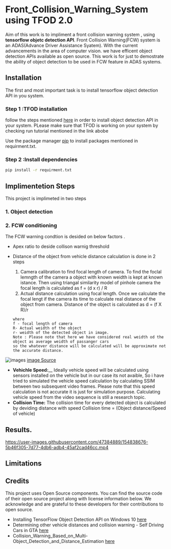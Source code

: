 # Front_Collision_Warning_System using TFOD 2.0
Aim of this work is to impliment a  front collision warning system , using __tensorflow objetc detection API__. 
Front Collision Warning(FCW) system is an ADAS(Advance Driver Assistance Syatem). With the current advancements in the area of computer vision. we have efficent object detection APIs available as open source. This work is for just to demostrate the ability of object detection to be used in FCW feature in ADAS systems.


## Installation
The first and most important task is to install tensorflow object detection API in you system.

### Step 1 :TFOD installation
follow the steps mentioned [here](https://medium.com/@marklabinski/installing-tensorflow-object-detection-api-on-windows-10-7a4eb83e1e7b) in order to install object detection API in your system.
PLease make sure that TFOD is working on your system by checking run tutorial mentioned in the link abobe 

Use the package manager [pip](https://pip.pypa.io/en/stable/) to install packages mentioned in requirment.txt.

### Step 2 :Install dependencies
```bash
pip install -r requirment.txt
```

## Implimentetion Steps
This project is implimeted in two steps 
### 1. Object detection
### 2. FCW conditioning 
The FCW warning condtion is desided on below factors .
* Apex ratio to deside collison warnig threshold 
* Distance of the object from vehicle 
distance calculation is done in 2 steps 
    1. Camera calibration to find focal length of camera.
       To find the foclal lemngth of the camera a object with known weidth is kept at known istance. Then using triangal similarity model of pinhole camera
       the focal length is calculated as 
       f = (d x r) / R
    2. Actual distance calculation using focal length.
      Once we calculate the focal lengt if the camera its time to calculate real distance of the object from camera.
      Distance of the object is calculated as 
      d = (f X R)/r
      
      where 
      f - focal length of camera
      R- Actual weidth of the object 
      r- weidth of the detected object in image.
      Note : Please note that here we have considered real weidth od the object as average weidth of passanger cars 
      so the whatever distance will be calculated will be approximate not the accurate distance.
      
![images](https://www.researchgate.net/profile/Oezge-Bayri-Oetenkaya/publication/333457836/figure/fig1/AS:764001881432064@1559163651059/Figure-8-Focal-length-rule-But-in-this-case-we-cannot-examine-the-exact-value-of-focal.png)
[image Source](https://www.researchgate.net/profile/Oezge-Bayri-Oetenkaya/publication/333457836/figure/fig1/AS:764001881432064@1559163651059/Figure-8-Focal-length-rule-But-in-this-case-we-cannot-examine-the-exact-value-of-focal.png)

* __Vehichle Speed:____
      Ideally vehicle speed will be calculated using sensors installed on the vehicle but in our case its not avaible, So i have tried to simulated the vehicle speed           calculation by calculating SSIM between two subsequent video frames. Please note that this speed calculation is not accurate it is just for simulation purpose.
      Calculating vehicle speed from the video sequence is still a research topic. 
* __Collision Time:__
      The collision time for every detected object is calculated by deviding distance with speed
      Collision time = (Object distance/Speed of vehicle)

## Results.
https://user-images.githubusercontent.com/47384889/154838676-5b46f305-7d77-4db6-adb4-45af2cad46cc.mp4

## Limitations

## Credits
This project uses Open Source components. You can find the source code of their open source project along with license information below. We acknowledge and are grateful to these developers for their contributions to open source.

* Installing TensorFlow Object Detection API on Windows 10 [here](https://medium.com/@marklabinski/installing-tensorflow-object-detection-api-on-windows-10-7a4eb83e1e7b)
* Determining other vehicle distances and collision warning - Self Driving Cars in GTA [here](https://pythonprogramming.net/detecting-distances-self-driving-car/)
* Collision_Warning_Based_on_Multi-Object_Detection_and_Distance_Estimation [here](https://www.researchgate.net/publication/348155370_Collision_Warning_Based_on_Multi-Object_Detection_and_Distance_Estimation)
